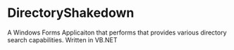 DirectoryShakedown
==================

A Windows Forms Applicaiton that performs that provides various directory search capabilities.  Written in VB.NET
